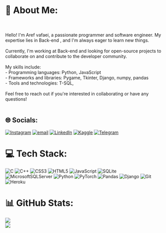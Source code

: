 # 💫 About Me:
<br><br>Hello! I'm Aref vafaei, a passionate programmer and software engineer. My expertise lies in Back-end , and I'm always eager to learn new things.<br><br>Currently, I'm working at Back-end and looking for open-source projects to collaborate on and contribute to the developer community.<br><br>My skills include:<br>- Programming languages: Python, JavaScript<br> - Frameworks and libraries: Pygame,  Tkinter, Django, numpy, pandas<br>- Tools and technologies: T-SQL, <br><br>Feel free to reach out if you're interested in collaborating or have any questions!<br><br>
 
## 🌐 Socials:
[![Instagram](https://img.shields.io/badge/Instagram-%23E4405F.svg?logo=Instagram&logoColor=white)](https://instagram.com/arefCTZ) [![email](https://img.shields.io/badge/Email-D14836?logo=gmail&logoColor=white)](mailto:aref.vafaei.codm@gmail.com) [![LinkedIn](https://img.shields.io/badge/LinkedIn-%230077B5.svg?logo=linkedin&logoColor=white)](https://linkedin.com/in/aref-vafaei-b02098354) [![Kaggle](https://img.shields.io/badge/Kaggle-%2320BEFF.svg?logo=kaggle&logoColor=white)](https://kaggle.com/arefvafaei) [![Telegram](https://img.shields.io/badge/Telegram-2CA5E0?logo=telegram&logoColor=white)](https://t.me/aref_vafaei)

# 💻 Tech Stack:
![C](https://img.shields.io/badge/c-%2300599C.svg?style=plastic&logo=c&logoColor=white) ![C++](https://img.shields.io/badge/c++-%2300599C.svg?style=for-the-badge&logo=c%2B%2B&logoColor=white) ![CSS3](https://img.shields.io/badge/css3-%231572B6.svg?style=for-the-badge&logo=css3&logoColor=white) ![HTML5](https://img.shields.io/badge/html5-%23E34F26.svg?style=for-the-badge&logo=html5&logoColor=white) ![JavaScript](https://img.shields.io/badge/javascript-%23323330.svg?style=for-the-badge&logo=javascript&logoColor=%23F7DF1E) ![SQLite](https://img.shields.io/badge/sqlite-%2307405e.svg?style=for-the-badge&logo=sqlite&logoColor=white) ![MicrosoftSQLServer](https://img.shields.io/badge/Microsoft%20SQL%20Server-CC2927?style=for-the-badge&logo=microsoft%20sql%20server&logoColor=white) ![Python](https://img.shields.io/badge/python-3670A0?style=for-the-badge&logo=python&logoColor=ffdd54) ![PyTorch](https://img.shields.io/badge/PyTorch-%23EE4C2C.svg?style=for-the-badge&logo=PyTorch&logoColor=white) ![Pandas](https://img.shields.io/badge/pandas-%23150458.svg?style=for-the-badge&logo=pandas&logoColor=white) ![Django](https://img.shields.io/badge/django-%23092E20.svg?style=for-the-badge&logo=django&logoColor=white) ![Git](https://img.shields.io/badge/git-%23F05033.svg?style=for-the-badge&logo=git&logoColor=white) ![Heroku](https://img.shields.io/badge/heroku-%23430098.svg?style=for-the-badge&logo=heroku&logoColor=white)
# 📊 GitHub Stats:
![](https://nirzak-streak-stats.vercel.app/?user=arefvafaei&theme=dark&hide_border=false)<br/>
![](https://github-readme-stats.vercel.app/api/top-langs/?username=arefvafaei&theme=dark&hide_border=false&include_all_commits=false&count_private=false&layout=compact)


